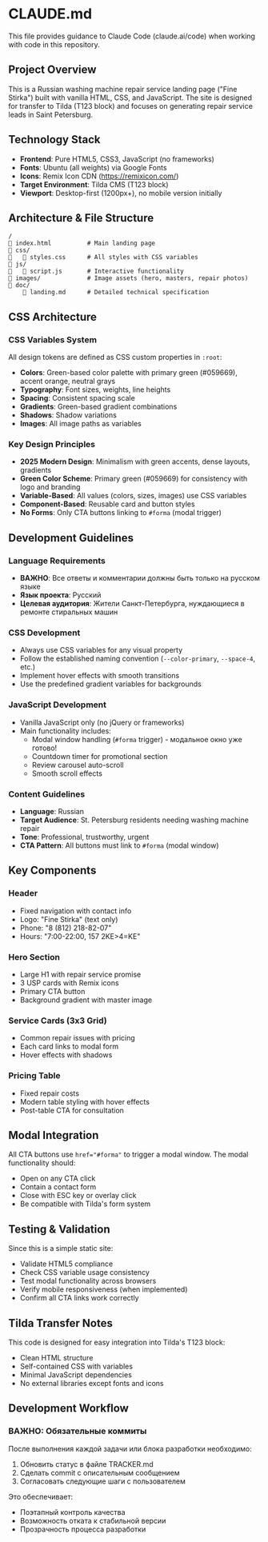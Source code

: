 # CLAUDE.md

This file provides guidance to Claude Code (claude.ai/code) when working with code in this repository.

## Project Overview

This is a Russian washing machine repair service landing page ("Fine Stirka") built with vanilla HTML, CSS, and JavaScript. The site is designed for transfer to Tilda (T123 block) and focuses on generating repair service leads in Saint Petersburg.

## Technology Stack

- **Frontend**: Pure HTML5, CSS3, JavaScript (no frameworks)
- **Fonts**: Ubuntu (all weights) via Google Fonts
- **Icons**: Remix Icon CDN (https://remixicon.com/)
- **Target Environment**: Tilda CMS (T123 block)
- **Viewport**: Desktop-first (1200px+), no mobile version initially

## Architecture & File Structure

```
/
   index.html          # Main landing page
   css/
      styles.css      # All styles with CSS variables
   js/
      script.js       # Interactive functionality
   images/             # Image assets (hero, masters, repair photos)
   doc/
       landing.md      # Detailed technical specification
```

## CSS Architecture

### CSS Variables System
All design tokens are defined as CSS custom properties in `:root`:
- **Colors**: Green-based color palette with primary green (#059669), accent orange, neutral grays
- **Typography**: Font sizes, weights, line heights
- **Spacing**: Consistent spacing scale
- **Gradients**: Green-based gradient combinations
- **Shadows**: Shadow variations
- **Images**: All image paths as variables

### Key Design Principles
- **2025 Modern Design**: Minimalism with green accents, dense layouts, gradients
- **Green Color Scheme**: Primary green (#059669) for consistency with logo and branding
- **Variable-Based**: All values (colors, sizes, images) use CSS variables
- **Component-Based**: Reusable card and button styles
- **No Forms**: Only CTA buttons linking to `#forma` (modal trigger)

## Development Guidelines

### Language Requirements
- **ВАЖНО**: Все ответы и комментарии должны быть только на русском языке
- **Язык проекта**: Русский
- **Целевая аудитория**: Жители Санкт-Петербурга, нуждающиеся в ремонте стиральных машин

### CSS Development
- Always use CSS variables for any visual property
- Follow the established naming convention (`--color-primary`, `--space-4`, etc.)
- Implement hover effects with smooth transitions
- Use the predefined gradient variables for backgrounds

### JavaScript Development
- Vanilla JavaScript only (no jQuery or frameworks)
- Main functionality includes:
  - Modal window handling (`#forma` trigger) - модальное окно уже готово!
  - Countdown timer for promotional section
  - Review carousel auto-scroll
  - Smooth scroll effects

### Content Guidelines
- **Language**: Russian
- **Target Audience**: St. Petersburg residents needing washing machine repair
- **Tone**: Professional, trustworthy, urgent
- **CTA Pattern**: All buttons must link to `#forma` (modal window)

## Key Components

### Header
- Fixed navigation with contact info
- Logo: "Fine Stirka" (text only)
- Phone: "8 (812) 218-82-07"
- Hours: "7:00-22:00, 157 2KE>4=KE"

### Hero Section
- Large H1 with repair service promise
- 3 USP cards with Remix icons
- Primary CTA button
- Background gradient with master image

### Service Cards (3x3 Grid)
- Common repair issues with pricing
- Each card links to modal form
- Hover effects with shadows

### Pricing Table
- Fixed repair costs
- Modern table styling with hover effects
- Post-table CTA for consultation

## Modal Integration

All CTA buttons use `href="#forma"` to trigger a modal window. The modal functionality should:
- Open on any CTA click
- Contain a contact form
- Close with ESC key or overlay click
- Be compatible with Tilda's form system

## Testing & Validation

Since this is a simple static site:
- Validate HTML5 compliance
- Check CSS variable usage consistency  
- Test modal functionality across browsers
- Verify mobile responsiveness (when implemented)
- Confirm all CTA links work correctly

## Tilda Transfer Notes

This code is designed for easy integration into Tilda's T123 block:
- Clean HTML structure
- Self-contained CSS with variables
- Minimal JavaScript dependencies
- No external libraries except fonts and icons

## Development Workflow

### **ВАЖНО: Обязательные коммиты**
После выполнения каждой задачи или блока разработки необходимо:
1. Обновить статус в файле TRACKER.md
2. Сделать commit с описательным сообщением
3. Согласовать следующие шаги с пользователем

Это обеспечивает:
- Поэтапный контроль качества
- Возможность отката к стабильной версии
- Прозрачность процесса разработки